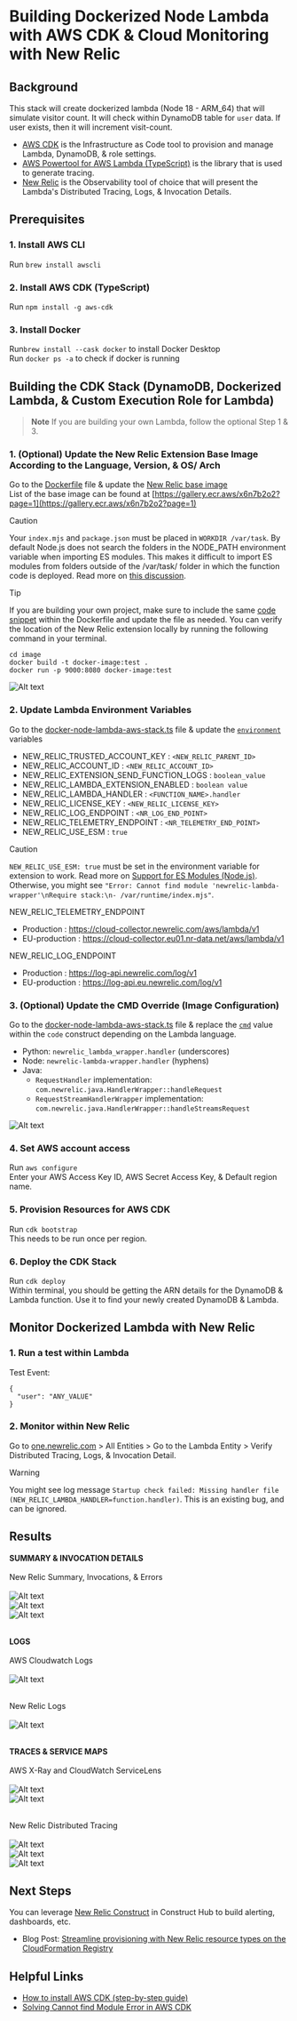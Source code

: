 # Building Dockerized Node Lambda with AWS CDK & Cloud Monitoring with New Relic

##  Background
This stack will create dockerized lambda (Node 18 - ARM_64) that will simulate visitor count.
It will check within DynamoDB table for `user` data. If user exists, then it will increment visit-count.

* [AWS CDK](https://docs.aws.amazon.com/cdk/api/v2/docs/aws-cdk-lib.aws_lambda-readme.html) is the Infrastructure as Code tool to provision and manage Lambda, DynamoDB, & role settings.
* [AWS Powertool for AWS Lambda (TypeScript)](https://docs.powertools.aws.dev/lambda/typescript/latest/core/tracer/) is the library that is used to generate tracing.
* [New Relic](one.newrelic.com) is the Observability tool of choice that will present the Lambda's Distributed Tracing, Logs, & Invocation Details.

##  Prerequisites
### 1. Install AWS CLI
Run `brew install awscli`

### 2. Install AWS CDK (TypeScript)
Run `npm install -g aws-cdk`

### 3. Install Docker
Run`brew install --cask docker` to install Docker Desktop
<br> Run `docker ps -a` to check if docker is running 

##  Building the CDK Stack (DynamoDB, Dockerized Lambda, & Custom Execution Role for Lambda)
> **Note** 
> If you are building your own Lambda, follow the optional Step 1 & 3.

### 1. (Optional) Update the New Relic Extension Base Image According to the Language, Version, & OS/ Arch
Go to the [Dockerfile](./image/Dockerfile) file & update the [New Relic base image](./image/Dockerfile#L2)
<br> List of the base image can be found at [https://gallery.ecr.aws/x6n7b2o2?page=1](https://gallery.ecr.aws/x6n7b2o2?page=1)

> [!CAUTION]
> Your `index.mjs` and `package.json` must be placed in `WORKDIR /var/task`. By default Node.js does not search the folders in the NODE_PATH environment variable when importing ES modules. This makes it difficult to import ES modules from folders outside of the /var/task/ folder in which the function code is deployed. Read more on [this discussion](https://github.com/aws/aws-sdk-js/discussions/4432).

> [!TIP] 
> If you are building your own project, make sure to include the same [code snippet](./image/Dockerfile#L5-L15) within the Dockerfile and update the file as needed. You can verify the location of the New Relic extension locally by running the following command in your terminal.
> ```
> cd image
> docker build -t docker-image:test .
> docker run -p 9000:8080 docker-image:test
> ```
![Alt text](<./screenshots/NR Extension within Dockerfile.png>) 

### 2. Update Lambda Environment Variables
Go to the [docker-node-lambda-aws-stack.ts](./lib/docker-node-lambda-aws-stack.ts) file & update the [`environment`](./lib/docker-node-lambda-aws-stack.ts#L47-L58) variables
* NEW_RELIC_TRUSTED_ACCOUNT_KEY : `<NEW_RELIC_PARENT_ID>` 
* NEW_RELIC_ACCOUNT_ID : `<NEW_RELIC_ACCOUNT_ID>`
* NEW_RELIC_EXTENSION_SEND_FUNCTION_LOGS : `boolean_value`
* NEW_RELIC_LAMBDA_EXTENSION_ENABLED : `boolean value`
* NEW_RELIC_LAMBDA_HANDLER : `<FUNCTION_NAME>.handler`
* NEW_RELIC_LICENSE_KEY : `<NEW_RELIC_LICENSE_KEY>`
* NEW_RELIC_LOG_ENDPOINT : `<NR_LOG_END_POINT>`
* NEW_RELIC_TELEMETRY_ENDPOINT : `<NR_TELEMETRY_END_POINT>`
* NEW_RELIC_USE_ESM : `true`

> [!CAUTION]
> `NEW_RELIC_USE_ESM: true` must be set in the environment variable for extension to work. Read more on [Support for ES Modules (Node.js)](https://github.com/newrelic/newrelic-lambda-layers?tab=readme-ov-file#support-for-es-modules-nodejs). Otherwise, you might see `"Error: Cannot find module 'newrelic-lambda-wrapper'\nRequire stack:\n- /var/runtime/index.mjs"`.

NEW_RELIC_TELEMETRY_ENDPOINT
* Production : https://cloud-collector.newrelic.com/aws/lambda/v1
* EU-production : https://cloud-collector.eu01.nr-data.net/aws/lambda/v1

NEW_RELIC_LOG_ENDPOINT
* Production : https://log-api.newrelic.com/log/v1
* EU-production : https://log-api.eu.newrelic.com/log/v1

### 3. (Optional) Update the CMD Override (Image Configuration)
Go to the [docker-node-lambda-aws-stack.ts](./lib/docker-node-lambda-aws-stack.ts) file & replace the [`cmd`](./lib/docker-node-lambda-aws-stack.ts#L40) value within the `code` construct depending on the Lambda language.
* Python: `newrelic_lambda_wrapper.handler` (underscores)
* Node: `newrelic-lambda-wrapper.handler` (hyphens)
* Java:
    - `RequestHandler` implementation: `com.newrelic.java.HandlerWrapper::handleRequest`
    - `RequestStreamHandlerWrapper` implementation: `com.newrelic.java.HandlerWrapper::handleStreamsRequest`
 
![Alt text](<./screenshots/Lambda Image Config.png>) 

### 4. Set AWS account access
Run `aws configure`
<br> Enter your AWS Access Key ID, AWS Secret Access Key, & Default region name.

### 5. Provision Resources for AWS CDK
Run `cdk bootstrap`
<br> This needs to be run once per region.

### 6. Deploy the CDK Stack
Run `cdk deploy`
<br> Within terminal, you should be getting the ARN details for the DynamoDB & Lambda function. Use it to find your newly created DynamoDB & Lambda.

##  Monitor Dockerized Lambda with New Relic

### 1. Run a test within Lambda
Test Event:
```
{
  "user": "ANY_VALUE"
}
```

### 2. Monitor within New Relic
Go to [one.newrelic.com](one.newrelic.com) > All Entities > Go to the Lambda Entity > Verify Distributed Tracing, Logs, & Invocation Detail.
> [!WARNING]  
> You might see log message `Startup check failed: Missing handler file (NEW_RELIC_LAMBDA_HANDLER=function.handler)`. This is an existing bug, and can be ignored.

## Results
**SUMMARY & INVOCATION DETAILS**
<br><br> New Relic Summary, Invocations, & Errors
<br><br>![Alt text](<./screenshots/NR Lambda Summary.png>) 
<br>![Alt text](<./screenshots/NR Lambda Invocations.png>) 
<br>![Alt text](<./screenshots/NR Lambda Errors.png>)

<br> **LOGS**
<br><br> AWS Cloudwatch Logs
<br><br>![Alt text](<./screenshots/Lambda Log.png>) 

<br> New Relic Logs
<br><br>![Alt text](<./screenshots/NR Lambda Log.png>) 

<br> **TRACES & SERVICE MAPS**
<br><br> AWS X-Ray and CloudWatch ServiceLens
<br><br>![Alt text](<./screenshots/Lambda Trace.png>) 
<br>![Alt text](<./screenshots/Lambda Service Map.png>) 

<br> New Relic Distributed Tracing
<br><br>![Alt text](<./screenshots/NR Lambda DT.png>) 
<br>![Alt text](<./screenshots/NR Lambda Success Trace & Service Map.png>) 
<br>![Alt text](<./screenshots/NR Error Trace.png>)

## Next Steps
You can leverage [New Relic Construct](https://constructs.dev/search?q=newrelic&offset=0&tags=aws-published) in Construct Hub to build alerting, dashboards, etc.
* Blog Post: [Streamline provisioning with New Relic resource types on the CloudFormation Registry](https://newrelic.com/blog/how-to-relic/streamline-provisioning-with-new-relic-resource-types-on-the-cloudformation-registry)

## Helpful Links
* [How to install AWS CDK (step-by-step guide)](https://towardsthecloud.com/install-aws-cdk#:~:text=The%20AWS%20CDK%20Toolkit%20provides,install%20%2Dg%20aws%2Dcdk%20.)
* [Solving Cannot find Module Error in AWS CDK](https://bobbyhadz.com/blog/cannot-find-module-error-aws-cdk)
